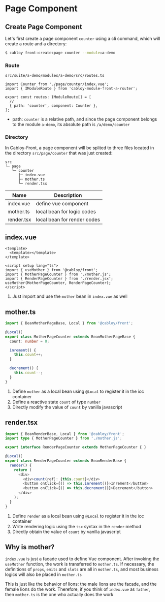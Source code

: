 # Page Component

## Create Page Component

Let's first create a page component `counter` using a cli command, which will create a route and a directory:

```bash
$ cabloy front:create:page counter --module=a-demo
```

### Route

`src/suite/a-demo/modules/a-demo/src/routes.ts`

```typescript{1,6}
import Counter from './page/counter/index.vue';
import { IModuleRoute } from 'cabloy-module-front-a-router';

export const routes: IModuleRoute[] = [
  //
  { path: 'counter', component: Counter },
];
```

- path: `counter` is a relative path, and since the page component belongs to the module `a-demo`, its absolute path is `/a/demo/counter`

### Directory

In Cabloy-Front, a page component will be splited to three files located in the directory `src/page/counter` that was just created:

```
src
└─ page
   └─ counter
      ├─ index.vue
      ├─ mother.ts
      └─ render.tsx
```

| Name       | Description                 |
| ---------- | --------------------------- |
| index.vue  | define vue component        |
| mother.ts  | local bean for logic codes  |
| render.tsx | local bean for render codes |

## index.vue

```vue
<template>
  <template></template>
</template>

<script setup lang="ts">
import { useMother } from '@cabloy/front';
import { MotherPageCounter } from './mother.js';
import { RenderPageCounter } from './render.jsx';
useMother(MotherPageCounter, RenderPageCounter);
</script>
```

1. Just import and use the `mother` bean in `index.vue` as well

## mother.ts

```typescript
import { BeanMotherPageBase, Local } from '@cabloy/front';

@Local()
export class MotherPageCounter extends BeanMotherPageBase {
  count: number = 0;

  inrement() {
    this.count++;
  }

  decrement() {
    this.count--;
  }
}
```

1. Define `mother` as a local bean using `@Local` to register it in the ioc container
2. Define a reactive state `count` of type `number`
3. Directly modify the value of `count` by vanilla javascript

## render.tsx

```typescript
import { BeanRenderBase, Local } from '@cabloy/front';
import type { MotherPageCounter } from './mother.js';

export interface RenderPageCounter extends MotherPageCounter { }

@Local()
export class RenderPageCounter extends BeanRenderBase {
  render() {
    return (
      <div>
        <div>count(ref): {this.count}</div>
        <button onClick={() => this.inrement()}>Inrement</button>
        <button onClick={() => this.decrement()}>Decrement</button>
      </div>
    );
  }
}
```

1. Define `render` as a local bean using `@Local` to register it in the ioc container
2. Write rendering logic using the `tsx` syntax in the `render` method
3. Directly obtain the value of `count` by vanilla javascript

## Why is mother?

`index.vue` is just a facade used to define Vue component. After invoking the `useMother` function, the work is transferred to `mother.ts`. If necessary, the definitions of `props`, `emits` and `slots` are all in `mother.ts`, and most business logics will also be placed in `mother.ts`

This is just like the behavior of lions: the male lions are the facade, and the female lions do the work. Therefore, if you think of `index.vue` as `father`, then `mother.ts` is the one who actually does the work
